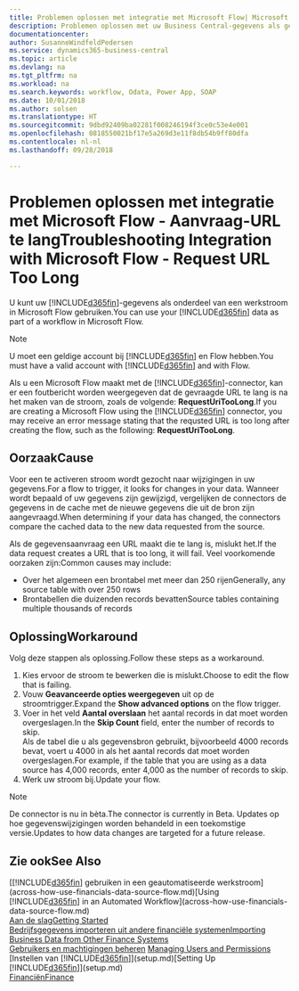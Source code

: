 ```yaml
---
title: Problemen oplossen met integratie met Microsoft Flow| Microsoft Docs
description: Problemen oplossen met uw Business Central-gegevens als gegevensbron beschikbaar maken en een OData-URL van uw webservices opgeven om een geautomatiseerde werkstroom te maken.
documentationcenter: 
author: SusanneWindfeldPedersen
ms.service: dynamics365-business-central
ms.topic: article
ms.devlang: na
ms.tgt_pltfrm: na
ms.workload: na
ms.search.keywords: workflow, Odata, Power App, SOAP
ms.date: 10/01/2018
ms.author: solsen
ms.translationtype: HT
ms.sourcegitcommit: 9dbd92409ba02281f008246194f3ce0c53e4e001
ms.openlocfilehash: 0818550021bf17e5a269d3e11f8db54b9ff80dfa
ms.contentlocale: nl-nl
ms.lasthandoff: 09/28/2018

---
```

# <a name="troubleshooting-integration-with-microsoft-flow---request-url-too-long"></a><span data-ttu-id="d2516-103">Problemen oplossen met integratie met Microsoft Flow - Aanvraag-URL te lang</span><span class="sxs-lookup"><span data-stu-id="d2516-103">Troubleshooting Integration with Microsoft Flow - Request URL Too Long</span></span>
<span data-ttu-id="d2516-104">U kunt uw [!INCLUDE[d365fin](includes/d365fin_md.md)]-gegevens als onderdeel van een werkstroom in Microsoft Flow gebruiken.</span><span class="sxs-lookup"><span data-stu-id="d2516-104">You can use your [!INCLUDE[d365fin](includes/d365fin_md.md)] data as part of a workflow in Microsoft Flow.</span></span>  

> [!NOTE]  
>   <span data-ttu-id="d2516-105">U moet een geldige account bij [!INCLUDE[d365fin](includes/d365fin_md.md)] en Flow hebben.</span><span class="sxs-lookup"><span data-stu-id="d2516-105">You must have a valid account with [!INCLUDE[d365fin](includes/d365fin_md.md)] and with Flow.</span></span>  

<span data-ttu-id="d2516-106">Als u een Microsoft Flow maakt met de [!INCLUDE[d365fin](includes/d365fin_md.md)]-connector, kan er een foutbericht worden weergegeven dat de gevraagde URL te lang is na het maken van de stroom, zoals de volgende: **RequestUriTooLong**.</span><span class="sxs-lookup"><span data-stu-id="d2516-106">If you are creating a Microsoft Flow using the [!INCLUDE[d365fin](includes/d365fin_md.md)] connector, you may receive an error message stating that the requsted URL is too long after creating the flow, such as the following: **RequestUriTooLong**.</span></span>

## <a name="cause"></a><span data-ttu-id="d2516-107">Oorzaak</span><span class="sxs-lookup"><span data-stu-id="d2516-107">Cause</span></span>
<span data-ttu-id="d2516-108">Voor een te activeren stroom wordt gezocht naar wijzigingen in uw gegevens.</span><span class="sxs-lookup"><span data-stu-id="d2516-108">For a flow to trigger, it looks for changes in your data.</span></span> <span data-ttu-id="d2516-109">Wanneer wordt bepaald of uw gegevens zijn gewijzigd, vergelijken de connectors de gegevens in de cache met de nieuwe gegevens die uit de bron zijn aangevraagd.</span><span class="sxs-lookup"><span data-stu-id="d2516-109">When determining if your data has changed, the connectors compare the cached data to the new data requested from the source.</span></span>  

<span data-ttu-id="d2516-110">Als de gegevensaanvraag een URL maakt die te lang is, mislukt het.</span><span class="sxs-lookup"><span data-stu-id="d2516-110">If the data request creates a URL that is too long, it will fail.</span></span> <span data-ttu-id="d2516-111">Veel voorkomende oorzaken zijn:</span><span class="sxs-lookup"><span data-stu-id="d2516-111">Common causes may include:</span></span>
- <span data-ttu-id="d2516-112">Over het algemeen een brontabel met meer dan 250 rijen</span><span class="sxs-lookup"><span data-stu-id="d2516-112">Generally, any source table with over 250 rows</span></span>
- <span data-ttu-id="d2516-113">Brontabellen die duizenden records bevatten</span><span class="sxs-lookup"><span data-stu-id="d2516-113">Source tables containing multiple thousands of records</span></span>

## <a name="workaround"></a><span data-ttu-id="d2516-114">Oplossing</span><span class="sxs-lookup"><span data-stu-id="d2516-114">Workaround</span></span>
<span data-ttu-id="d2516-115">Volg deze stappen als oplossing.</span><span class="sxs-lookup"><span data-stu-id="d2516-115">Follow these steps as a workaround.</span></span>
1. <span data-ttu-id="d2516-116">Kies ervoor de stroom te bewerken die is mislukt.</span><span class="sxs-lookup"><span data-stu-id="d2516-116">Choose to edit the flow that is failing.</span></span>
2. <span data-ttu-id="d2516-117">Vouw **Geavanceerde opties weergegeven** uit op de stroomtrigger.</span><span class="sxs-lookup"><span data-stu-id="d2516-117">Expand the **Show advanced options** on the flow trigger.</span></span>
3. <span data-ttu-id="d2516-118">Voer in het veld **Aantal overslaan** het aantal records in dat moet worden overgeslagen.</span><span class="sxs-lookup"><span data-stu-id="d2516-118">In the **Skip Count** field, enter the number of records to skip.</span></span>  
<span data-ttu-id="d2516-119">Als de tabel die u als gegevensbron gebruikt, bijvoorbeeld 4000 records bevat, voert u 4000 in als het aantal records dat moet worden overgeslagen.</span><span class="sxs-lookup"><span data-stu-id="d2516-119">For example, if the table that you are using as a data source has 4,000 records, enter 4,000 as the number of records to skip.</span></span>
4. <span data-ttu-id="d2516-120">Werk uw stroom bij.</span><span class="sxs-lookup"><span data-stu-id="d2516-120">Update your flow.</span></span>

> [!NOTE]  
> <span data-ttu-id="d2516-121">De connector is nu in bèta.</span><span class="sxs-lookup"><span data-stu-id="d2516-121">The connector is currently in Beta.</span></span> <span data-ttu-id="d2516-122">Updates op hoe gegevenswijzigingen worden behandeld in een toekomstige versie.</span><span class="sxs-lookup"><span data-stu-id="d2516-122">Updates to how data changes are targeted for a future release.</span></span>


## <a name="see-also"></a><span data-ttu-id="d2516-123">Zie ook</span><span class="sxs-lookup"><span data-stu-id="d2516-123">See Also</span></span>
<span data-ttu-id="d2516-124">[[!INCLUDE[d365fin](includes/d365fin_md.md)] gebruiken in een geautomatiseerde werkstroom](across-how-use-financials-data-source-flow.md)</span><span class="sxs-lookup"><span data-stu-id="d2516-124">[Using [!INCLUDE[d365fin](includes/d365fin_md.md)] in an Automated Workflow](across-how-use-financials-data-source-flow.md)</span></span>  
[<span data-ttu-id="d2516-125">Aan de slag</span><span class="sxs-lookup"><span data-stu-id="d2516-125">Getting Started</span></span>](product-get-started.md)  
[<span data-ttu-id="d2516-126">Bedrijfsgegevens importeren uit andere financiële systemen</span><span class="sxs-lookup"><span data-stu-id="d2516-126">Importing Business Data from Other Finance Systems</span></span>](across-import-data-configuration-packages.md)  
<span data-ttu-id="d2516-127">[Gebruikers en machtigingen beheren](ui-how-users-permissions.md)  </span><span class="sxs-lookup"><span data-stu-id="d2516-127">[Managing Users and Permissions](ui-how-users-permissions.md)  </span></span>  
<span data-ttu-id="d2516-128">[Instellen van [!INCLUDE[d365fin](includes/d365fin_md.md)]](setup.md)</span><span class="sxs-lookup"><span data-stu-id="d2516-128">[Setting Up [!INCLUDE[d365fin](includes/d365fin_md.md)]](setup.md)</span></span>  
[<span data-ttu-id="d2516-129">Financiën</span><span class="sxs-lookup"><span data-stu-id="d2516-129">Finance</span></span>](finance.md)  

